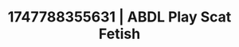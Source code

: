 ---
categories:
- Morning passion
- MILF
- Pleasure mapping
- Pegging play
- Teasing look
image: /assets/images/1747788355631.jpg
layout: post
seo:
  description: Featured content with exclusive Scat Fetish, ABDL Play. HD images available.
  keywords: Scat Fetish, ABDL Play
  og_image: /assets/images/1747788355631.jpg
  schema_type: VisualArtwork
tags:
- ABDL Play
- Scat Fetish
- '#1747788355631'
title: 1747788355631 | ABDL Play Scat Fetish
---